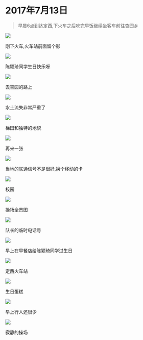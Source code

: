 <link href="../../../style.css" rel="stylesheet" >

# 2017年7月13日
> 早晨6点到达定西,下火车之后吃完早饭继续坐客车前往杏园乡

![](https://yumiao.static.twesix.cn/image/2017/07/13/IMG_1.JPG)

刚下火车,火车站前面留个影

![](https://yumiao.static.twesix.cn/image/2017/07/13/IMG_2.JPG)

陈颖琦同学生日快乐呀

![](https://yumiao.static.twesix.cn/image/2017/07/13/IMG_3.JPG)

去杏园的路上

![](https://yumiao.static.twesix.cn/image/2017/07/13/IMG_4.JPG)

水土流失非常严重了

![](https://yumiao.static.twesix.cn/image/2017/07/13/IMG_5.JPG)

梯田和独特的地貌

![](https://yumiao.static.twesix.cn/image/2017/07/13/IMG_6.JPG)

再来一张

![](https://yumiao.static.twesix.cn/image/2017/07/13/IMG_7.PNG)

当地的联通信号不是很好,换个移动的卡

![](https://yumiao.static.twesix.cn/image/2017/07/13/IMG_8.JPG)

校园

![](https://yumiao.static.twesix.cn/image/2017/07/13/IMG_9.JPG)

操场全景图

![](https://yumiao.static.twesix.cn/image/2017/07/13/IMG_10.PNG)

队长的临时电话号

![](https://yumiao.static.twesix.cn/image/2017/07/13/IMG_11.JPG)

早上在早餐店给陈颖琦同学过生日

![](https://yumiao.static.twesix.cn/image/2017/07/13/IMG_12.JPG)

定西火车站

![](https://yumiao.static.twesix.cn/image/2017/07/13/IMG_13.JPG)

生日蛋糕

![](https://yumiao.static.twesix.cn/image/2017/07/13/IMG_14.JPG)

早上行人还很少

![](https://yumiao.static.twesix.cn/image/2017/07/13/IMG_15.JPG)

寂静的操场
